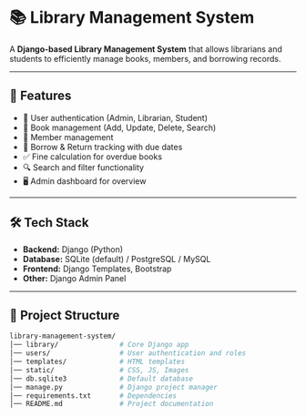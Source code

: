 # 📚 Library Management System  

A **Django-based Library Management System** that allows librarians and students to efficiently manage books, members, and borrowing records.  

---

## 🚀 Features  

- 🔑 User authentication (Admin, Librarian, Student)  
- 📖 Book management (Add, Update, Delete, Search)  
- 👥 Member management  
- 📅 Borrow & Return tracking with due dates  
- ✅ Fine calculation for overdue books  
- 🔍 Search and filter functionality  
- 🖥️ Admin dashboard for overview  

---

## 🛠️ Tech Stack  

- **Backend:** Django (Python)  
- **Database:** SQLite (default) / PostgreSQL / MySQL  
- **Frontend:** Django Templates, Bootstrap  
- **Other:** Django Admin Panel  

---

## 📂 Project Structure  

```bash
library-management-system/
│── library/               # Core Django app
│── users/                 # User authentication and roles
│── templates/             # HTML templates
│── static/                # CSS, JS, Images
│── db.sqlite3             # Default database
│── manage.py              # Django project manager
│── requirements.txt       # Dependencies
│── README.md              # Project documentation
